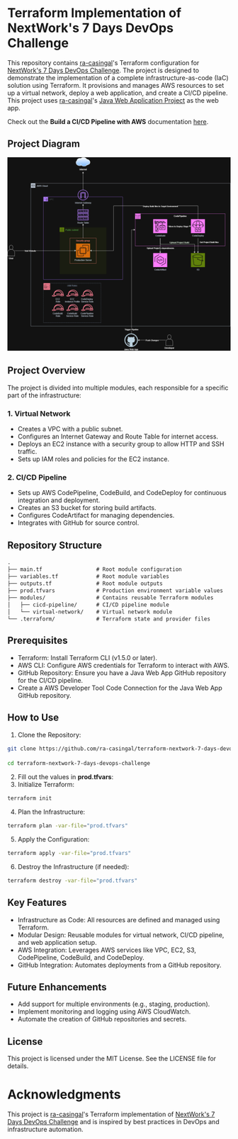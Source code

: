 # Terraform Implementation of NextWork's 7 Days DevOps Challenge

This repository contains [ra-casingal](https://github.com/ra-casingal)'s Terraform configuration for [NextWork's 7 Days DevOps Challenge](https://learn.nextwork.org/projects/aws-devops-codepipeline-updated). The project is designed to demonstrate the implementation of a complete infrastructure-as-code (IaC) solution using Terraform. It provisions and manages AWS resources to set up a virtual network, deploy a web application, and create a CI/CD pipeline. This project uses [ra-casingal](https://github.com/ra-casingal)'s [Java Web Application Project](https://github.com/ra-casingal/nextwork-web-project) as the web app.

Check out the **Build a CI/CD Pipeline with AWS** documentation [here](https://learn.nextwork.org/portfolio/documents/Nbbm9rZJxbOBlDjrfYaK).

## Project Diagram

![Terraform Implementation of NextWork's 7 Days DevOps Challenge Diagram](diagram.png)

## Project Overview

The project is divided into multiple modules, each responsible for a specific part of the infrastructure:

### 1. **Virtual Network**
   - Creates a VPC with a public subnet.
   - Configures an Internet Gateway and Route Table for internet access.
   - Deploys an EC2 instance with a security group to allow HTTP and SSH traffic.
   - Sets up IAM roles and policies for the EC2 instance.

### 2. **CI/CD Pipeline**
   - Sets up AWS CodePipeline, CodeBuild, and CodeDeploy for continuous integration and deployment.
   - Creates an S3 bucket for storing build artifacts.
   - Configures CodeArtifact for managing dependencies.
   - Integrates with GitHub for source control.

## Repository Structure

```plaintext
.
├── main.tf                 # Root module configuration
├── variables.tf            # Root module variables
├── outputs.tf              # Root module outputs
├── prod.tfvars             # Production environment variable values
├── modules/                # Contains reusable Terraform modules
│   ├── cicd-pipeline/      # CI/CD pipeline module
│   └── virtual-network/    # Virtual network module
└── .terraform/             # Terraform state and provider files
```
## Prerequisites
- Terraform: Install Terraform CLI (v1.5.0 or later).
- AWS CLI: Configure AWS credentials for Terraform to interact with AWS.
- GitHub Repository: Ensure you have a Java Web App GitHub repository for the CI/CD pipeline.
- Create a AWS Developer Tool Code Connection for the Java Web App GitHub repository.

## How to Use
1. Clone the Repository:
```bash
git clone https://github.com/ra-casingal/terraform-nextwork-7-days-devops-challenge.git

cd terraform-nextwork-7-days-devops-challenge
```
2. Fill out the values in **prod.tfvars**:
3. Initialize Terraform:
```bash
terraform init
```
4. Plan the Infrastructure:
```bash
terraform plan -var-file="prod.tfvars"
```
5. Apply the Configuration:
```bash
terraform apply -var-file="prod.tfvars"
```
6. Destroy the Infrastructure (if needed):
```bash
terraform destroy -var-file="prod.tfvars"
```

## Key Features
- Infrastructure as Code: All resources are defined and managed using Terraform.
- Modular Design: Reusable modules for virtual network, CI/CD pipeline, and web application setup.
- AWS Integration: Leverages AWS services like VPC, EC2, S3, CodePipeline, CodeBuild, and CodeDeploy.
- GitHub Integration: Automates deployments from a GitHub repository.

## Future Enhancements
- Add support for multiple environments (e.g., staging, production).
- Implement monitoring and logging using AWS CloudWatch.
- Automate the creation of GitHub repositories and secrets.

## License
This project is licensed under the MIT License. See the LICENSE file for details.

# Acknowledgments
This project is [ra-casingal](https://github.com/ra-casingal)'s Terraform implementation of [NextWork's 7 Days DevOps Challenge](https://learn.nextwork.org/projects/aws-devops-codepipeline-updated) and is inspired by best practices in DevOps and infrastructure automation.
